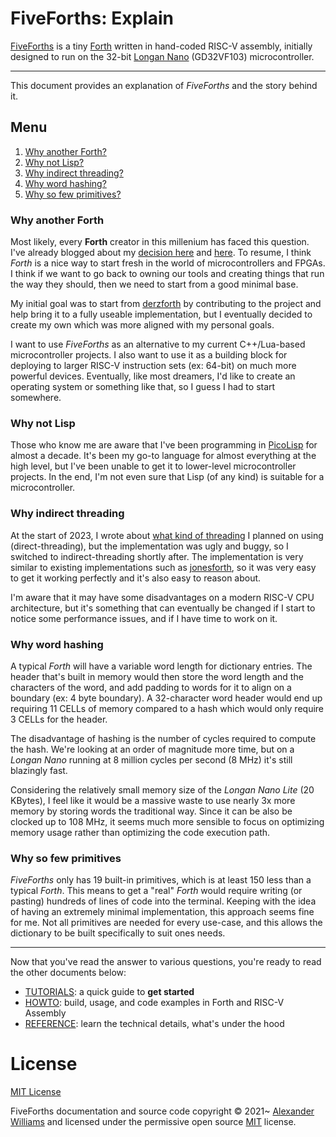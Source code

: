 # FiveForths: Explain

[FiveForths](https://github.com/aw/fiveforths) is a tiny [Forth](https://www.forth.com/starting-forth/) written in hand-coded RISC-V assembly, initially designed to run on the 32-bit [Longan Nano](https://longan.sipeed.com/en/) (GD32VF103) microcontroller.

---

This document provides an explanation of _FiveForths_ and the story behind it.

## Menu

1. [Why another Forth?](#why-another-forth)
2. [Why not Lisp?](#why-not-lisp)
3. [Why indirect threading?](#why-indirect-threading)
4. [Why word hashing?](#why-word-hashing)
5. [Why so few primitives?](#why-so-few-primitives)

### Why another Forth

Most likely, every **Forth** creator in this millenium has faced this question. I've already blogged about my [decision here](https://a1w.ca/p/2021-03-15-the-future-of-computing-with-riscv-fpgas-and-forth/) and [here](https://a1w.ca/p/2023-01-03-year-of-the-microcontroller/). To resume, I think _Forth_ is a nice way to start fresh in the world of microcontrollers and FPGAs. I think if we want to go back to owning our tools and creating things that run the way they should, then we need to start from a good minimal base.

My initial goal was to start from [derzforth](https://github.com/theandrew168/derzforth/pulls?q=is%3Apr+is%3Aclosed) by contributing to the project and help bring it to a fully useable implementation, but I eventually decided to create my own which was more aligned with my personal goals.

I want to use _FiveForths_ as an alternative to my current C++/Lua-based microcontroller projects. I also want to use it as a building block for deploying to larger RISC-V instruction sets (ex: 64-bit) on much more powerful devices. Eventually, like most dreamers, I'd like to create an operating system or something like that, so I guess I had to start somewhere.

### Why not Lisp

Those who know me are aware that I've been programming in [PicoLisp](https://picolisp.com) for almost a decade. It's been my go-to language for almost everything at the high level, but I've been unable to get it to lower-level microcontroller projects. In the end, I'm not even sure that Lisp (of any kind) is suitable for a microcontroller.

### Why indirect threading

At the start of 2023, I wrote about [what kind of threading](https://aw.github.io/fiveforths/devlog-29-what-kind-of-threads) I planned on using (direct-threading), but the implementation was ugly and buggy, so I switched to indirect-threading shortly after. The implementation is very similar to existing implementations such as [jonesforth](https://github.com/nornagon/jonesforth), so it was very easy to get it working perfectly and it's also easy to reason about.

I'm aware that it may have some disadvantages on a modern RISC-V CPU architecture, but it's something that can eventually be changed if I start to notice some performance issues, and if I have time to work on it.

### Why word hashing

A typical _Forth_ will have a variable word length for dictionary entries. The header that's built in memory would then store the word length and the characters of the word, and add padding to words for it to align on a boundary (ex: 4 byte boundary). A 32-character word header would end up requiring 11 CELLs of memory compared to a hash which would only require 3 CELLs for the header.

The disadvantage of hashing is the number of cycles required to compute the hash. We're looking at an order of magnitude more time, but on a _Longan Nano_ running at 8 million cycles per second (8 MHz) it's still blazingly fast.

Considering the relatively small memory size of the _Longan Nano Lite_ (20 KBytes), I feel like it would be a massive waste to use nearly 3x more memory by storing words the traditional way. Since it can be also be clocked up to 108 MHz, it seems much more sensible to focus on optimizing memory usage rather than optimizing the code execution path.


### Why so few primitives

_FiveForths_ only has 19 built-in primitives, which is at least 150 less than a typical _Forth_. This means to get a "real" _Forth_ would require writing (or pasting) hundreds of lines of code into the terminal. Keeping with the idea of having an extremely minimal implementation, this approach seems fine for me. Not all primitives are needed for every use-case, and this allows the dictionary to be built specifically to suit ones needs.

---

Now that you've read the answer to various questions, you're ready to read the other documents below:

* [TUTORIALS](TUTORIALS.md): a quick guide to **get started**
* [HOWTO](HOWTO.md): build, usage, and code examples in Forth and RISC-V Assembly
* [REFERENCE](REFERENCE.md): learn the technical details, what's under the hood

# License

[MIT License](LICENSE)

FiveForths documentation and source code copyright © 2021~ [Alexander Williams](https://a1w.ca) and licensed under the permissive open source [MIT](https://opensource.org/licenses/MIT) license.
